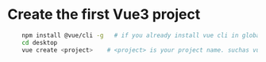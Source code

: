 # Create the first Vue3 project

```bash
    npm install @vue/cli -g   # if you already install vue cli in global, just ignore it.
    cd desktop
    vue create <project>    # <project> is your project name. suchas vue create my-app
```
